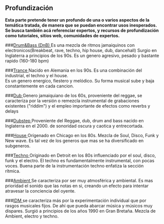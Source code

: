 ## Profundización

**Esta parte pretende tener un profundo de una o varios aspectos de la temática tratada, de manera que se puedan encontrar usos inesperados. Se busca también acá referenciar expertos, y recursos de profundización como tutoriales, sitios web, comunidades de expertos.** 



###[Drum&Bass (DnB) ](drumBass.md )
Es una mezcla de ritmos jamaiquinos con electronicos(Breakbeat, rave, techno, hip house, dub, dancehall)
Surgio en Inglaterra a principios de los 90s. Es un genero agresivo, pesado y bastante rapido (160-180 bpm)

###[Trance ](trance.md)
Nacido en Alemania en los 90s. Es una combinación del industrial, el techno y el house.  
Es un genero energico, fiestero y melódico. Su forma musical sube y baja constantemente en cada cancion. 

###[Dub ](dub.md)
Genero jamaiquiano de los 60s, proveniente del reggae, se caracteriza por la versión o remezcla instrumental de grabaciones existentes ("riddim") y el empleo importante de efectos como reverbs y delays

###[Dubstep ](dubstep.md)
Proveniente del Reggae, dub, drum and bass nacido en Inglaterra en el 2000. 
de sonoridad oscura y caotica y entrecortada.

###[House ](house.md)
Orígenado en Chicago en los 80s. Mezcla de	Soul, Disco, Funk y New wave.
Es tal vez de los generos que mas se ha diversificado en subgeneros.

###[Techno ](Techno.md)
Oríginado en	Detroit en los 80s influenciado por el soul, disco, funk y el electro.
El techno es fundamentalmente instrumental, con pocas voces. Buena parte de la instrumentación techno enfatiza la sección rítmica.

###[Ambient ](ambient.md)
Se caracteriza por ser muy atmosférica y ambiental. Es mas prioridad el sonido que las notas en si,
creando un efecto para intentar atravesar la conciencia del oyente.


###[IDM ](idm.md)
se caracteriza más por la experimentación individual que por rasgos musicales fijos. De ahí que pueda abarcar música y músicos muy dispares.
Surgió a principios de los años 1990 en Gran Bretaña. Mezcla de	Ambient, electro y techno.


